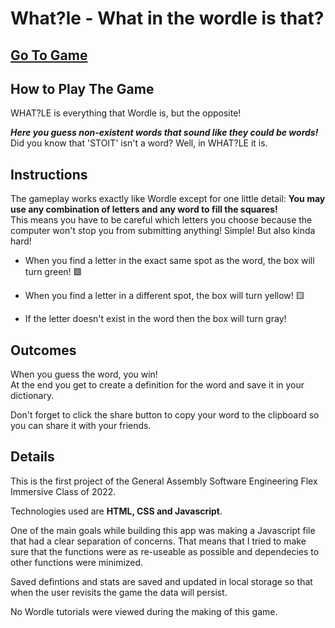 What?le - What in the wordle is that?
===
## [Go To Game](https://jensadria.github.io/wordle/)

How to Play The Game
---
WHAT?LE is everything that Wordle is, but the opposite! 

**_Here you guess non-existent words that sound like they could be words!_**   
Did you know that 'STOIT' isn't a word? Well, in WHAT?LE it is.

Instructions
---
The gameplay works exactly like Wordle except for one little detail: **You may use any combination of letters and any word to fill the squares!**  
This means you have to be careful which letters you choose because the computer won't stop you from submitting anything! Simple! But also kinda hard!

 - When you find a letter in the exact same spot as the word, the box will turn green! 🟩
 
 - When you find a letter in a different spot, the box will turn yellow! 🟨

- If the letter doesn't exist in the word then the box will turn gray!

Outcomes
---
When you guess the word, you win!  
At the end you get to create a definition for the word and save it in your dictionary.

Don't forget to click the share button to copy your word to the clipboard so you can share it with your friends.

Details
---
This is the first project of the General Assembly Software Engineering Flex Immersive Class of 2022.  

Technologies used are **HTML, CSS and Javascript**. 

One of the main goals while building this app was making a Javascript file that had a clear separation of concerns. That means that I tried to make sure that the functions were as re-useable as possible and dependecies to other functions were minimized.

Saved defintions and stats are saved and updated in local storage so that when the user revisits the game the data will persist.

No Wordle tutorials were viewed during the making of this game.